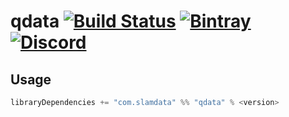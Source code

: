 # qdata [![Build Status](https://travis-ci.com/slamdata/qdata.svg?branch=master)](https://travis-ci.com/slamdata/qdata) [![Bintray](https://img.shields.io/bintray/v/slamdata-inc/maven-public/qdata.svg)](https://bintray.com/slamdata-inc/maven-public/qdata) [![Discord](https://img.shields.io/discord/373302030460125185.svg?logo=discord)](https://discord.gg/QNjwCg6)

## Usage

```sbt
libraryDependencies += "com.slamdata" %% "qdata" % <version>
```
